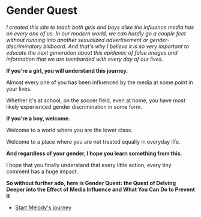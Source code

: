 
# Gender Quest

*I created this site to teach both girls and boys alike the influence media has on every one of us.
In our modern world, we can hardly go a couple feet without running into another sexualized
advertisement or gender-discriminatory billboard. And that's why I believe it is so very important
to educate the next generation about this epidemic of false images and information that we are
bombarded with every day of our lives.*

**If you're a girl, you will understand this journey.**

Almost every one of you has been influenced by the media at some point in your lives.

Whether it's at school, on the soccer field, even at home, you have most likely experienced gender
discrimination in some form.

**If you're a boy, welcome.**

Welcome to a world where you are the lower class.

Welcome to a place where you are not treated equally in everyday life.

**And regardless of your gender, I hope you learn something from this.**

I hope that you finally understand that every little action, every tiny comment has a huge
impact.

**So without further ado, here is Gender Quest: the Quest of Delving Deeper into the Effect of
Media Influence and What You Can Do to Prevent It**

* [Start Melody's journey](/node/barbie)
